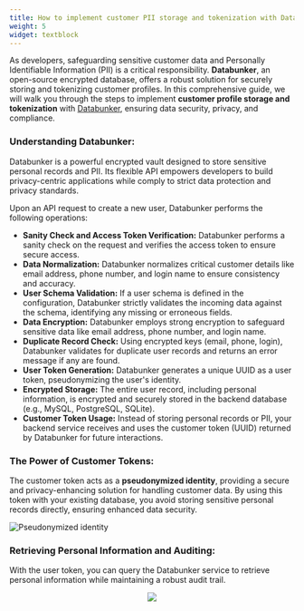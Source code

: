 ```yaml
---
title: How to implement customer PII storage and tokenization with Databunker
weight: 5
widget: textblock
---
```

As developers, safeguarding sensitive customer data and Personally Identifiable Information (PII) is a critical responsibility. **Databunker**, an open-source encrypted database, offers a robust solution for securely storing and tokenizing customer profiles. In this comprehensive guide, we will walk you through the steps to implement **customer profile storage and tokenization** with [Databunker](https://databunker.org/), ensuring data security, privacy, and compliance.

### Understanding Databunker:
Databunker is a powerful encrypted vault designed to store sensitive personal records and PII. Its flexible API empowers developers to build privacy-centric applications while comply to strict data protection and privacy standards.

Upon an API request to create a new user, Databunker performs the following operations:

- **Sanity Check and Access Token Verification:** Databunker performs a sanity check on the request and verifies the access token to ensure secure access.
- **Data Normalization:** Databunker normalizes critical customer details like email address, phone number, and login name to ensure consistency and accuracy.
- **User Schema Validation:** If a user schema is defined in the configuration, Databunker strictly validates the incoming data against the schema, identifying any missing or erroneous fields.
- **Data Encryption:** Databunker employs strong encryption to safeguard sensitive data like email address, phone number, and login name.
- **Duplicate Record Check:** Using encrypted keys (email, phone, login), Databunker validates for duplicate user records and returns an error message if any are found.
- **User Token Generation:** Databunker generates a unique UUID as a user token, pseudonymizing the user's identity.
- **Encrypted Storage:** The entire user record, including personal information, is encrypted and securely stored in the backend database (e.g., MySQL, PostgreSQL, SQLite).
- **Customer Token Usage:** Instead of storing personal records or PII, your backend service receives and uses the customer token (UUID) returned by Databunker for future interactions.

### The Power of Customer Tokens:
The customer token acts as a **pseudonymized identity**, providing a secure and privacy-enhancing solution for handling customer data. By using this token with your existing database, you avoid storing sensitive personal records directly, ensuring enhanced data security.

![Pseudonymized identity](/img/pseudonymized-identity.png)

### Retrieving Personal Information and Auditing:
With the user token, you can query the Databunker service to retrieve personal information while maintaining a robust audit trail. 

<center class="mt-5"><img src="featured.png" /></center>
